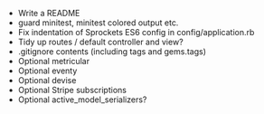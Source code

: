 * Write a README
* guard minitest, minitest colored output etc.
* Fix indentation of Sprockets ES6 config in config/application.rb
* Tidy up routes / default controller and view?
* .gitignore contents (including tags and gems.tags)
* Optional metricular
* Optional eventy
* Optional devise
* Optional Stripe subscriptions
* Optional active_model_serializers?
